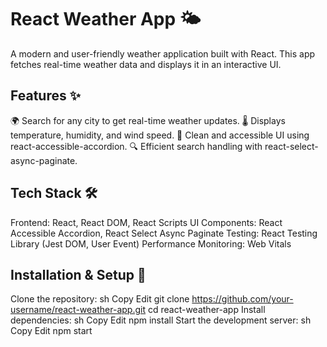 # React Weather App 🌤️
A modern and user-friendly weather application built with React. This app fetches real-time weather data and displays it in an interactive UI.

## Features ✨
🌍 Search for any city to get real-time weather updates.
🌡️ Displays temperature, humidity, and wind speed.
🎨 Clean and accessible UI using react-accessible-accordion.
🔍 Efficient search handling with react-select-async-paginate.
## Tech Stack 🛠️
Frontend: React, React DOM, React Scripts
UI Components: React Accessible Accordion, React Select Async Paginate
Testing: React Testing Library (Jest DOM, User Event)
Performance Monitoring: Web Vitals
## Installation & Setup 🚀
Clone the repository:
sh
Copy
Edit
git clone https://github.com/your-username/react-weather-app.git
cd react-weather-app
Install dependencies:
sh
Copy
Edit
npm install
Start the development server:
sh
Copy
Edit
npm start
